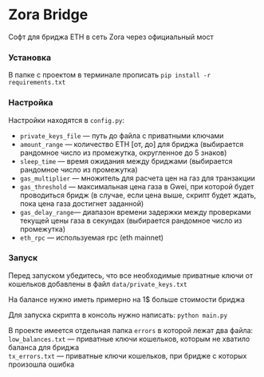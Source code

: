 # Zora Bridge

Софт для бриджа ETH в сеть Zora через официальный мост

### Установка

В папке с проектом в терминале прописать `pip install -r requirements.txt`

### Настройка

Настройки находятся в `config.py`:
* `private_keys_file` — путь до файла с приватными ключами
* `amount_range` — количество ETH [от, до] для бриджа (выбирается рандомное число из промежутка, округленное до 5 знаков)
* `sleep_time` — время ожидания между бриджами (выбирается рандомное число из промежутка)
* `gas_multiplier` — множитель для расчета цен на газ для транзакции
* `gas_threshold` — максимальная цена газа в Gwei, при которой будет проводиться бридж (в случае, если цена выше, скрипт будет ждать, пока цена газа достигнет заданной)
* `gas_delay_range`— диапазон времени задержки между проверками текущей цены газа в секундах (выбирается рандомное число из промежутка)
* `eth_rpc` — используемая rpc (eth mainnet)

### Запуск

Перед запуском убедитесь, что все необходимые приватные ключи от кошельков добавлены в файл `data/private_keys.txt`

На балансе нужно иметь примерно на 1$ больше стоимости бриджа

Для запуска скрипта в консоль нужно написать: `python main.py`

В проекте имеется отдельная папка `errors` в которой лежат два файла:  
`low_balances.txt` — приватные ключи кошельков, которым не хватило баланса для бриджа  
`tx_errors.txt` — приватные ключи кошельков, при бридже с которых произошла ошибка 
